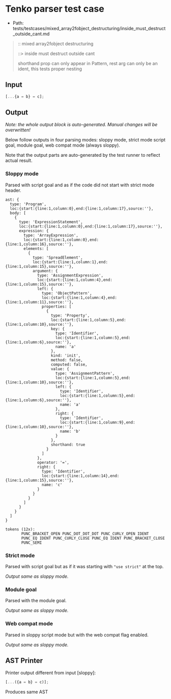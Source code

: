 # Tenko parser test case

- Path: tests/testcases/mixed_array2fobject_destructuring/inside_must_destruct_outside_cant.md

> :: mixed array2fobject destructuring
>
> ::> inside must destruct outside cant
>
> shorthand prop can only appear in Pattern, rest arg can only be an ident, this tests proper nesting

## Input

`````js
[...{a = b} = c];
`````

## Output

_Note: the whole output block is auto-generated. Manual changes will be overwritten!_

Below follow outputs in four parsing modes: sloppy mode, strict mode script goal, module goal, web compat mode (always sloppy).

Note that the output parts are auto-generated by the test runner to reflect actual result.

### Sloppy mode

Parsed with script goal and as if the code did not start with strict mode header.

`````
ast: {
  type: 'Program',
  loc:{start:{line:1,column:0},end:{line:1,column:17},source:''},
  body: [
    {
      type: 'ExpressionStatement',
      loc:{start:{line:1,column:0},end:{line:1,column:17},source:''},
      expression: {
        type: 'ArrayExpression',
        loc:{start:{line:1,column:0},end:{line:1,column:16},source:''},
        elements: [
          {
            type: 'SpreadElement',
            loc:{start:{line:1,column:1},end:{line:1,column:15},source:''},
            argument: {
              type: 'AssignmentExpression',
              loc:{start:{line:1,column:4},end:{line:1,column:15},source:''},
              left: {
                type: 'ObjectPattern',
                loc:{start:{line:1,column:4},end:{line:1,column:11},source:''},
                properties: [
                  {
                    type: 'Property',
                    loc:{start:{line:1,column:5},end:{line:1,column:10},source:''},
                    key: {
                      type: 'Identifier',
                      loc:{start:{line:1,column:5},end:{line:1,column:6},source:''},
                      name: 'a'
                    },
                    kind: 'init',
                    method: false,
                    computed: false,
                    value: {
                      type: 'AssignmentPattern',
                      loc:{start:{line:1,column:5},end:{line:1,column:10},source:''},
                      left: {
                        type: 'Identifier',
                        loc:{start:{line:1,column:5},end:{line:1,column:6},source:''},
                        name: 'a'
                      },
                      right: {
                        type: 'Identifier',
                        loc:{start:{line:1,column:9},end:{line:1,column:10},source:''},
                        name: 'b'
                      }
                    },
                    shorthand: true
                  }
                ]
              },
              operator: '=',
              right: {
                type: 'Identifier',
                loc:{start:{line:1,column:14},end:{line:1,column:15},source:''},
                name: 'c'
              }
            }
          }
        ]
      }
    }
  ]
}

tokens (12x):
       PUNC_BRACKET_OPEN PUNC_DOT_DOT_DOT PUNC_CURLY_OPEN IDENT
       PUNC_EQ IDENT PUNC_CURLY_CLOSE PUNC_EQ IDENT PUNC_BRACKET_CLOSE
       PUNC_SEMI
`````

### Strict mode

Parsed with script goal but as if it was starting with `"use strict"` at the top.

_Output same as sloppy mode._

### Module goal

Parsed with the module goal.

_Output same as sloppy mode._

### Web compat mode

Parsed in sloppy script mode but with the web compat flag enabled.

_Output same as sloppy mode._

## AST Printer

Printer output different from input [sloppy]:

````js
[...({a = b} = c)];
````

Produces same AST

